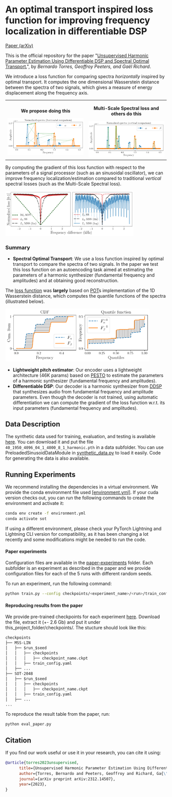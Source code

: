 # An optimal transport inspired loss function for improving frequency localization in differentiable DSP

[Paper (arXiv)](https://arxiv.org/abs/2312.14507)
<!-- [![Paper (arXiv)](https://img.shields.io/badge/arXiv-2312.14507-b31b1b.svg)](https://arxiv.org/abs/2312.14507) -->

This is the official repository for the paper "[Unsupervised Harmonic Parameter Estimation Using Differentiable DSP and Spectral Optimal Transport.](https://arxiv.org/abs/2312.14507)", by *Bernardo Torres, Geoffroy Peeters, and Gaël Richard*.

We introduce a loss function for comparing spectra *horizontally* inspired by optimal transport. It computes the one dimensional Wasserstein distance between the spectra of two signals, which gives a measure of energy displacement along the frequency axis. 

<!-- Place two figures side by side, add a title above each -->
<table>
  <tr>
    <td>
      <p align="center"><b>We propose doing this  <br>                           </b></p>
      <img src="figures/spectra_horizontal_transport_lines.png" width="450" />
    </td>
    <td>
      <p align="center"><b>Multi-Scale Spectral loss and others do this</b></p>
      <img src="figures/spectra_vertical.png" width="450" />
    </td>
  </tr>
</table>





By computing the gradient of this loss function with respect to the parameters of a signal processor (such as an sinusoidal oscillator), we can improve frequency localization/estimation compared to traditional *vertical* spectral losses (such as the Multi-Scale Spectral loss).

<img src="figures/losses_sine.png" width="400">


### Summary
- **Spectral Optimal Transport**: We use a loss function inspired by optimal transport to compare the spectra of two signals.
In the paper we test this loss function on an autoencoding task aimed at estimating the parameters of a harmonic synthesizer (fundamental frequency and amplitudes) and at obtaining good reconstruction.

The [loss function](https://github.com/bernardo-torres/1d-spectral-optimal-transport/blob/4ba751d4cc7b7427ce8a1e7e9ae8320d799deeff/losses.py#L89) was **largely** based on [POT](https://pythonot.github.io/)s implementation of the 1D Wasserstein distance, which computes the quantile functions of the spectra (illustrated below).

<!-- insert pdf figure from figures/fig.pdf -->
<img src="figures/quantiles_cdfs.png" width="450">



- **Lightweight pitch estimator**: Our encoder uses a lightweight architecture (46K params) based on [PESTO](https://github.com/SonyCSLParis/pesto/tree/master) to estimate the parameters of a harmonic synthesizer (fundamental frequency and amplitudes).
- **Differentiable DSP**: Our decoder is a harmonic synthesizer from [DDSP](https://openreview.net/pdf?id=B1x1ma4tDr) that synthesizes audio from fundamental frequency and amplitude parameters. Even though the decoder is not trained, using automatic differentiation we can compute the gradient of the loss function w.r.t. its input parameters (fundamental frequency and amplitudes).

## Data Description
The synthetic data used for training, evaluation, and testing is available [here](https://drive.google.com/file/d/1_aZzEK82Ko7IjXzyTFZqTtglwIbtnrL3/view?usp=sharing). You can download it and put the file `40_1950_4096_04_1_4000_8_1_harmonic.pth` in a data subfolder. You can use PreloadedSinusoidDataModule in [synthetic_data.py](synthetic_data.py) to load it easily. Code for generating the data is also available.

## Running Experiments

We recommend installing the dependencies in a virtual environment. We provide the conda environment file used [[environment.yml]](environment.yml). If your cuda version checks out, you can run the following commands to create the environment and activate it:

```bash
conda env create -f environment.yml
conda activate sot
```

If using a different environment, please check your PyTorch Lightning and Lightning CLI version for compatibility, as it has been changing a lot recently and some modifications might be needed to run the code.

#### Paper experiments

Configuration files are available in the [paper-experiments](paper-experiments) folder. Each subfolder is an experiment as described in the paper and we provide configuration files for each of the 5 runs with different random seeds.

To run an experiment, run the following command:
```bash
python train.py --config checkpoints/<experiment_name>/<run>/train_config.yaml
```

#### Reproducing results from the paper

We provide pre-trained checkpoints for each experiment [here](https://drive.google.com/file/d/1SubWO5kuwZuDcDzYEpBC5H1AXZBD9dLN/view?usp=sharing). Download the file, extract it (+- 2.6 Gb) and put it under this_project_folder/checkpoints/. The stucture should look like this:
```
checkpoints
├── MSS-LIN
│   ├── $run_$seed
│   │   ├── checkpoints
│   │   │   ├── checkpoint_name.ckpt
│   │   ├── train_config.yaml
│   ├── ...
├── SOT-2048
│   ├── $run_$seed
│   │   ├── checkpoints
│   │   │   ├── checkpoint_name.ckpt
│   │   ├── train_config.yaml
│   ├── ...
...
```


To reproduce the result table from the paper, run:
```bash
python eval_paper.py
```



## Citation


If you find our work useful or use it in your research, you can cite it using:

```bibtex
@article{torres2023unsupervised,
      title={Unsupervised Harmonic Parameter Estimation Using Differentiable DSP and Spectral Optimal Transport}, 
      author={Torres, Bernardo and Peeters, Geoffroy and Richard, Ga{\"e}l},
      journal={arXiv preprint arXiv:2312.14507},
      year={2023},
}

```

